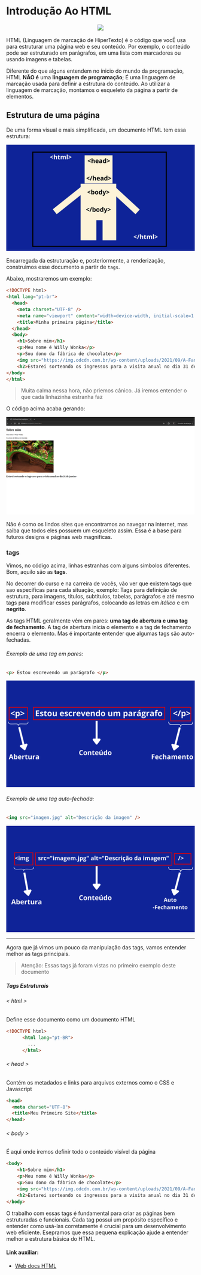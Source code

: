 <h1> Introdução Ao HTML</h1>
<div align='center'> 
    <img src='https://www.cnet.com/a/img/resize/6f59de6f421aca65461420ada94716b37c756c87/hub/2011/01/18/8d118cb0-fdc0-11e2-8c7c-d4ae52e62bcc/HTML5-wow.png?auto=webp&fit=crop&height=675&width=1200' />
</div>

HTML (Linguagem de marcação de HiperTexto) é o código que vocÊ usa para estruturar uma página web e seu conteúdo. Por exemplo, o conteúdo pode ser estruturado em parágrafos, em uma lista com marcadores ou usando imagens e tabelas.

Diferente do que alguns entendem no ínicio do mundo da programação, HTML **NÃO é** uma **linguagem de programação**; É uma linguagem de marcação usada para definir a estrutura do conteúdo. Ao utilizar a linguagem de marcação, montamos o esqueleto da página a partir de elementos.

<h2>Estrutura de uma página</h2>

De uma forma visual e mais simplificada, um documento HTML tem essa estrutura:

<div align='center'> 
    <img src='./assets/estruturaHTML.jpg' width='1080px'/>
</div>

Encarregada da estruturação e, posteriormente, a renderização, construimos esse documento a partir de `tags`.

Abaixo, mostraremos um exemplo:

```HTML
<!DOCTYPE html>
<html lang="pt-br">
  <head>
    <meta charset="UTF-8" />
    <meta name="viewport" content="width=device-width, initial-scale=1.0" />
    <title>Minha primeira página</title>
  </head>
  <body>
    <h1>Sobre mim</h1>
    <p>Meu nome é Willy Wonka</p>
    <p>Sou dono da fábrica de chocolate</p>
    <img src="https://img.odcdn.com.br/wp-content/uploads/2021/09/A-Fantastica-Fabrica-de-Chocolate.jpg" alt="Foto da fábrica" width="480px">
    <h2>Estarei sorteando os ingressos para a visita anual no dia 31 de janeiro</h2>
</body>
</html>
```

> Muita calma nessa hora, não priemos cânico. Já iremos entender o que cada linhazinha estranha faz

O código acima acaba gerando:

<div align='center'> 
    <img src='./assets/primeiraTela.png' />
</div>

Não é como os lindos sites que encontramos ao navegar na internet, mas saiba que todos eles possuem um esqueleto assim. Essa é a base para futuros designs e páginas web magnificas.

<h3>tags</h3>

Vimos, no código acima, linhas estranhas com alguns simbolos diferentes. Bom, aquilo são as **tags**.

No decorrer do curso e na carreira de vocês, vão ver que existem tags que sao especificas para cada situação, exemplo: Tags para definição de estrutura, para imagens, titulos, subtitulos, tabelas, parágrafos e até mesmo tags para modificar esses parágrafos, colocando as letras em _itálico_ e em **negrito**.

As tags HTML geralmente vêm em pares: **uma tag de abertura e uma tag de fechamento**. A tag de abertura inicia o elemento e a tag de fechamento encerra o elemento. Mas é importante entender que algumas tags são auto-fechadas.

<h6> Exemplo de uma tag em pares: </h6>

```HTML
<p> Estou escrevendo um parágrafo </p>
```

<div align='center'> 
    <img src='./assets/estruturaTag.png' />
</div>

<h6> Exemplo de uma tag auto-fechada: </h6>

```HTML
<img src="imagem.jpg" alt="Descrição da imagem" />
```

<div align='center'> 
    <img src='./assets/tagAutoFechamento.png' />
</div>

---

Agora que já vimos um pouco da manipulação das tags, vamos entender melhor as tags principais.

> Atenção: Essas tags já foram vistas no primeiro exemplo deste documento

<h5>Tags Estruturais</h5>

<h6> < html > </h6>
Define esse documento como um documento HTML

```HTML
<!DOCTYPE html>
      <html lang="pt-BR">
        ...
      </html>
```

<h6> < head > </h6>
Contém os metadados e links para arquivos externos como o CSS e Javascript

```HTML
<head>
  <meta charset="UTF-8">
  <title>Meu Primeiro Site</title>
</head>

```

<h6> < body > </h6>
É aqui onde iremos definir todo o conteúdo visível da página

```HTML
<body>
    <h1>Sobre mim</h1>
    <p>Meu nome é Willy Wonka</p>
    <p>Sou dono da fábrica de chocolate</p>
    <img src="https://img.odcdn.com.br/wp-content/uploads/2021/09/A-Fantastica-Fabrica-de-Chocolate.jpg" alt="Foto da fábrica" width="480px">
    <h2>Estarei sorteando os ingressos para a visita anual no dia 31 de janeiro</h2>
</body>

```

O trabalho com essas tags é fundamental para criar as páginas bem estruturadas e funcionais. Cada tag possui um propósito específico e entender como usá-las corretamente é crucial para um desenvolvimento web eficiente. Esepramos que essa pequena explicação ajude a entender melhor a estrutura básica do HTML.

<h4>Link auxiliar:</h4>

- [Web docs HTML]("https://developer.mozilla.org/pt-BR/docs/Web/HTML)
